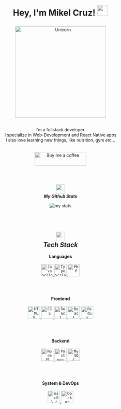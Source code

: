 <h1><p align="center">Hey, I'm Mikel Cruz! <img src="https://media.giphy.com/media/hvRJCLFzcasrR4ia7z/giphy.gif" width="35px"></h1></p>

<div align="center">
  <img width="300px" alt="Unicorn" src="https://media2.giphy.com/media/v1.Y2lkPTc5MGI3NjExODJ4eDJ5enJkajB3Y3h2cDdybzlxamk2Nnd3Y2NnMGc5YTBzMmlzcSZlcD12MV9pbnRlcm5hbF9naWZfYnlfaWQmY3Q9Zw/66M6ZwJkTLYikvhrqZ/giphy.gif" />
  <br><br>
  <p align="center">I'm a fullstack developer.<br/>I specialize in Web-Development and React Native apps <br> I also love learning new things, like nutrition, gym etc... <br></p><br/>
  <a href="https://www.buymeacoffee.com/mikelcruz">
    <img src="https://cdn.buymeacoffee.com/buttons/v2/default-yellow.png" height="45" width="170" alt="Buy me a coffee" />
  </a>
</div>

<br><br>

<p align="center">
  <img src="https://media.giphy.com/media/ObNTw8Uzwy6KQ/giphy.gif" width="30px"><br>
  <em><b>My Github Stats</b></em>
</p>

<p align = "center">
  <!-- TODO: Upload readme Streak into vercelapp? Example here -->
  <!-- <img src = "https://github-readme-streak-stats.herokuapp.com?user=MikelCruz&theme=dark&hide_border=true&border_radius=14&">  -->
  
  <img alt="my stats" src="https://github-readme-stats.vercel.app/api?username=mikelcruz&theme=dark&hide_border=true&border_radius=14&"/>

</p>

<!-- TODO: More "About me"? -->
<!-- <img src="https://i.giphy.com/fMgTf1GYDNhaLhBM12.webp" width="30px">&nbsp;***About me*** -->

<br><br>

<h2 align="center">
  <img src="https://media3.giphy.com/media/v1.Y2lkPTc5MGI3NjExN2Y2aXU2MXgwdTFucWd6MW5hc2ljZDJ1MDBqOWhybmttczdwZ3BqZSZlcD12MV9pbnRlcm5hbF9naWZfYnlfaWQmY3Q9cw/YIoRLftPZQCFSQXIzp/giphy.gif" width="30px">
  <br>
  <em><b>Tech Stack</b></em>
</h2>


<!-- LANGUAGES -->
<p align="center">
  <b>Languages</b>
  <br><br>
  <a href="https://developer.mozilla.org/en-US/docs/Web/JavaScript" target="_blank">
    <code><img src="https://github.com/oHTGo/oHTGo/blob/main/images/javascript.svg" alt="JavaScript" height="40"/></code>
  </a>
  <a href="https://www.typescriptlang.org" target="_blank">
    <code><img src="https://github.com/oHTGo/oHTGo/blob/main/images/typescript.svg" alt="TypeScript" height="40"/></code>
  </a>
  <a href="https://www.php.net" target="_blank">
    <!-- PHP logo (Wikimedia) -->
    <code><img src="https://upload.wikimedia.org/wikipedia/commons/2/27/PHP-logo.svg" alt="PHP" height="40"/></code>
  </a>
</p>

<br><br>

<!-- FRONTEND -->
<p align="center">
  <b>Frontend</b>
  <br><br>
  <a href="https://developer.mozilla.org/en-US/docs/Web/HTML" target="_blank">
    <code><img src="https://github.com/oHTGo/oHTGo/blob/main/images/html.svg" alt="HTML5" height="40"/></code>
  </a>
  <a href="https://developer.mozilla.org/en-US/docs/Web/CSS" target="_blank">
    <code><img src="https://github.com/oHTGo/oHTGo/blob/main/images/css.svg" alt="CSS" height="40"/></code>
  </a>
  <a href="https://reactjs.org" target="_blank">
    <code><img src="https://github.com/oHTGo/oHTGo/blob/main/images/react.svg" alt="React" height="40"/></code>
  </a>
  <a href="https://reactnative.dev" target="_blank">
    <code><img src="https://cdn.worldvectorlogo.com/logos/react-native-1.svg" alt="React Native" height="40"/></code>
  </a>
  <a href="https://redux.js.org" target="_blank">
    <code><img src="https://raw.githubusercontent.com/reduxjs/redux/master/logo/logo.svg" alt="Redux" height="40"/></code>
  </a>
</p>

<br><br>

<!-- BACKEND -->
<p align="center">
  <b>Backend</b>
  <br><br>
  <a href="https://nodejs.org" target="_blank">
    <code><img src="https://github.com/oHTGo/oHTGo/blob/main/images/node.svg" alt="NodeJS" height="40"/></code>
  </a>
  <a href="https://www.postman.com" target="_blank">
    <code><img src="https://www.vectorlogo.zone/logos/getpostman/getpostman-icon.svg" alt="Postman" height="40"/></code>
  </a>
  <a href="https://www.mysql.com" target="_blank">
    <code><img src="https://github.com/oHTGo/oHTGo/blob/main/images/mysql.svg" alt="MySQL" height="40"/></code>
  </a>
  
  <!-- TODO: CheckSoap Logo?
   <a href="https://www.soapui.org" target="_blank">
    <code><img src="https://raw.githubusercontent.com/SmartBear/soapui/next/SoapUI-oss-logo.png" alt="SoapUI" height="40"/></code>
  </a>
  -->
</p>

<br><br>

<!-- SYSTEM & DEVOPS -->
<p align="center">
  <b>System & DevOps</b>
  <br><br>
  <a href="https://www.apple.com/macos" target="_blank">
    <code><img src="https://upload.wikimedia.org/wikipedia/commons/f/fa/Apple_logo_black.svg" alt="macOS / Apple" height="40"/></code>
  </a>
  <a href="https://www.docker.com" target="_blank">
    <code><img src="https://github.com/oHTGo/oHTGo/blob/main/images/docker.svg" alt="Docker" height="40"/></code>
  </a>
</p>

